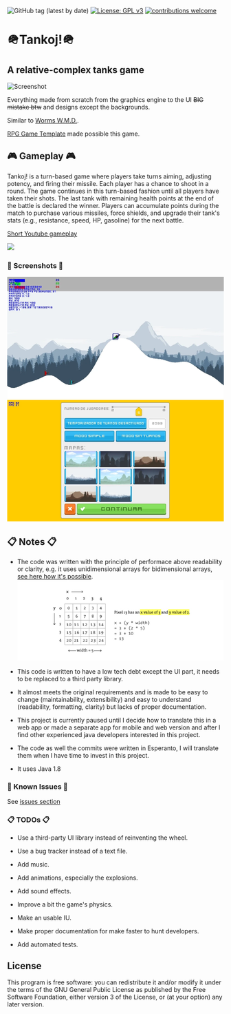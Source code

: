 ![GitHub tag (latest by date)](https://img.shields.io/github/v/tag/EGA-SUPREMO/Tanks-game?color=red&label=Version)
[![License: GPL v3](https://img.shields.io/badge/License-GPLv3-blue.svg)](https://www.gnu.org/licenses/gpl-3.0)
[![contributions welcome](https://img.shields.io/badge/contributions-welcome-brightgreen.svg?style=flat)](https://github.com/dwyl/esta/issues)
# 🪖Tankoj!🪖
A relative-complex tanks game
------
![Screenshot](https://github.com/EGA-SUPREMO/Tankoj/blob/master/Projekto%20n01%20-%20Tankoj%20la%20atakoj/gameplay.GIF)

Everything made from scratch from the graphics engine to the UI ~~BIG mistake btw~~ and designs except the backgrounds.

Similar to [Worms W.M.D.](https://store.steampowered.com/app/327030/Worms_WMD/).

[RPG Game Template](https://github.com/EGA-SUPREMO/RPG-Game-template) made possible this game.

## 🎮 Gameplay 🎮
Tankoj! is a turn-based game where players take turns aiming, adjusting potency, and firing their missile. Each player has a chance to shoot in a round. The game continues in this turn-based fashion until all players have taken their shots. The last tank with remaining health points at the end of the battle is declared the winner. Players can accumulate points during the match to purchase various missiles, force shields, and upgrade their tank's stats (e.g., resistance, speed, HP, gasoline) for the next battle.

[Short Youtube gameplay](https://youtu.be/C3QphZC7b80)

[![](https://i.ibb.co/6t8rRwM/shor.png)](https://youtu.be/C3QphZC7b80)

### 📸 Screenshots 📸
![Screenshot](https://github.com/EGA-SUPREMO/Tankoj/blob/master/Projekto%20n01%20-%20Tankoj%20la%20atakoj/gameplay.webp)
![UI](https://github.com/EGA-SUPREMO/Tankoj/blob/master/Projekto%20n01%20-%20Tankoj%20la%20atakoj/ui.webp)

## 📋 Notes 📋
* The code was written with the principle of performace above readability or clarity, e.g. it uses unidimensional arrays for bidimensional arrays, [see here how it's possible](https://github.com/EGA-SUPREMO/Tankoj/blob/master/pixelarray2d.jpg). ![imagen pixel 2d](https://github.com/EGA-SUPREMO/Tankoj/blob/master/pixelarray2d.jpg)

* This code is written to have a low tech debt except the UI part, it needs to be replaced to a third party library.

* It almost meets the original requirements and is made to be easy to change (maintainability, extensibility) and easy to understand (readability, formatting, clarity) but lacks of proper documentation.

* This project is currently paused until I decide how to translate this in a web app or made a separate app for mobile and web version and after I find other experienced java developers interested in this project.

* The code as well the commits were written in Esperanto, I will translate them when I have time to invest in this project.

* It uses Java 1.8

### 📌 Known Issues 📌
See [issues section](https://github.com/EGA-SUPREMO/Tanks-game/issues)

### 📋 TODOs 📋
* Use a third-party UI library instead of reinventing the wheel.

* Use a bug tracker instead of a text file.

* Add music.

* Add animations, especially the explosions.

* Add sound effects.

* Improve a bit the game's physics.

* Make an usable IU.

* Make proper documentation for make faster to hunt developers.

* Add automated tests.

## License
This program is free software: you can redistribute it and/or modify
    it under the terms of the GNU General Public License as published by
    the Free Software Foundation, either version 3 of the License, or
    (at your option) any later version.

